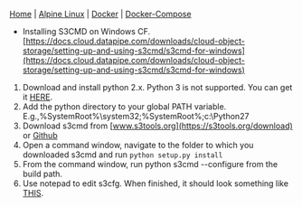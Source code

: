 [Home](../) | [Alpine Linux](../alpine-linux) | [Docker](../docker) | [Docker-Compose](../docker/compose/)
- Installing S3CMD on Windows CF. [https://docs.cloud.datapipe.com/downloads/cloud-object-storage/setting-up-and-using-s3cmd/s3cmd-for-windows](https://docs.cloud.datapipe.com/downloads/cloud-object-storage/setting-up-and-using-s3cmd/s3cmd-for-windows)

1. Download and install python 2.x.  Python 3 is not supported. You can get it [HERE](https://www.python.org/downloads/windows/).
2. Add the python directory to your global PATH variable. E.g.,%SystemRoot%\system32;%SystemRoot%;c:\Python27
3. Download s3cmd from [www.s3tools.org](https://s3tools.org/download) or [Github](https://github.com/s3tools/s3cmd/archive/master.zip)
4. Open a command window, navigate to the folder to which you downloaded s3cmd and run ```python setup.py install```
5. From the command window, run python s3cmd --configure from the build path.
6. Use notepad to edit s3cfg.  When finished, it should look something like [THIS](https://docs.cloud.datapipe.com/cloud-object-storage/setting-up-and-using-s3cmd/s3cfg-example).
